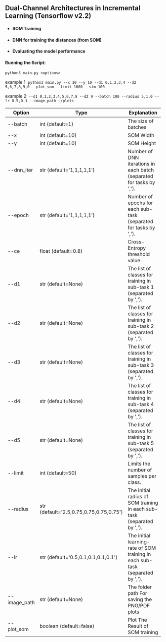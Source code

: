  ## Dual-Channel Architectures in Incremental Learning (Tensorflow v2.2)
 - #### SOM Training
 - #### DNN for training the distances (from SOM)
 - #### Evaluating the model performance 
 
#### Running the Script:
`python3 main.py <options>`

example 1: `python3 main.py --x 10 --y 10 --d1 0,1,2,3,4 --d2 5,6,7,8,9,0 --plot_som --limit 1000 --stm 100`

example 2: `--d1 0,1,2,3,4,5,6,7,8 --d2 9 --batch 100 --radius 5,1.0 --lr 0.5,0.1 --image_path ~/plots`

<table>
<thead>
<tr>
  <th>Option</th>
  <th>Type</th>
  <th>Explanation</th>
</tr>
<thead>
<tbody>
<tr>
  <td>--batch</td>
  <td>int (default=1)</td>
  <td>The size of batches</td>
</tr>
 
<tr>
  <td>--x</td>
  <td>int (default=10)</td>
  <td>SOM Width</td>
</tr>

<tr>
  <td>--y</td>
  <td>int (default=10)</td>
  <td>SOM Height</td>
</tr>

<tr>
  <td>--dnn_iter</td>
  <td>str (default='1,1,1,1,1')</td>
 <td>Number of DNN iterations in each batch (separated for tasks by ',').</td>
</tr>

<tr>
  <td>--epoch</td>
  <td>str (default='1,1,1,1,1')</td>
 <td>Number of epochs for each sub-task (separated for tasks by ',').</td>
</tr>

<tr>
  <td>--ce</td>
  <td>float (default=0.8)</td>
 <td>Cross-Entropy threshold value.</td>
</tr>

<tr>
  <td>--d1</td>
  <td>str (default=None)</td>
  <td>The list of classes for training in sub-task 1 (separated by ',').</td>
</tr>

<tr>
  <td>--d2</td>
  <td>str (default=None)</td>
  <td>The list of classes for training in sub-task 2 (separated by ',').</td>
</tr>

<tr>
  <td>--d3</td>
  <td>str (default=None)</td>
  <td>The list of classes for training in sub-task 3 (separated by ',').</td>
</tr>

<tr>
  <td>--d4</td>
  <td>str (default=None)</td>
  <td>The list of classes for training in sub-task 4 (separated by ',').</td>
</tr>

<tr>
  <td>--d5</td>
  <td>str (default=None)</td>
  <td>The list of classes for training in sub-task 5 (separated by ',').</td>
</tr>

<tr>
  <td>--limit</td>
  <td>int (default=50)</td>
  <td>Limits the number of samples per class.</td>
</tr>

<tr>
  <td>--radius</td>
  <td>str (default='2.5,0.75,0.75,0.75,0.75')</td>
  <td>The initial radius of SOM training in each sub-task (separated by ',').</td>
</tr>

<tr>
  <td>--lr</td>
  <td>str (default='0.5,0.1,0.1,0.1,0.1')</td>
  <td>The initial learning-rate of SOM training in each sub-task (separated by ',').</td>
</tr>

<tr>
  <td>--image_path</td>
  <td>str (default=None)</td>
  <td>The folder path For saving the PNG/PDF plots</td>
</tr>


<tr>
  <td>--plot_som</td>
  <td>boolean (default=false)</td>
  <td>Plot The Result of SOM training</td>
</tr>
</tbody>
</table>     

